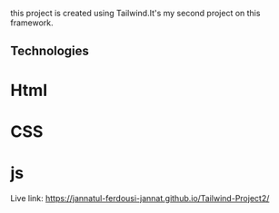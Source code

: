 this project is created using Tailwind.It's my second project on this framework.

## Technologies
# Html
# CSS
# js
Live link: https://jannatul-ferdousi-jannat.github.io/Tailwind-Project2/